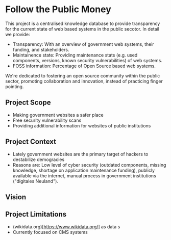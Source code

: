 # Follow the Public Money
This project is a centralised knowledge database to provide transparency for the current state of web based systems in the public secotor. In detail we provide:

- Transparency: With an overview of government web systems, their funding, and stakeholders.
- Maintainence state: Providing maintenance stats (e.g. used components, versions, known security vulnerabilities) of web systems.
- FOSS information: Percentage of Open Source based web systems.

We're dedicated to fostering an open source community within the public sector, promoting collaboration and innovation, instead of practicing finger pointing.

## Project Scope

- Making government websites a safer place
- Free security vulnerability scans
- Providing additional information for websites of public institutions

## Project Context

- Lately government websites are the primary target of hackers to destabilize demogracies
- Reasons are: Low level of cyber security (outdated components, missing knowledge, shortage on application maintenance funding), publicly available via the internet, manual process in government institutions ("digitales Neuland").

## Vision

## Project Limitations

- (wikidata.org)[https://www.wikidata.org/] as data s
- Currently focused on CMS systems
